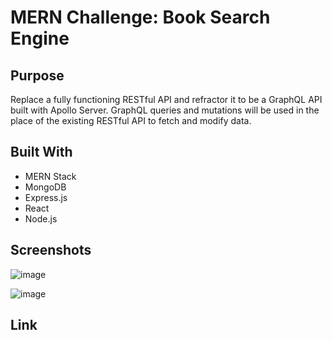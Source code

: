 # MERN Challenge: Book Search Engine

## Purpose

Replace a fully functioning RESTful API and refractor it to be a GraphQL API built with Apollo Server.  GraphQL queries and mutations will be used in the place of the existing RESTful API to fetch and modify data. 

## Built With

* MERN Stack
* MongoDB
* Express.js
* React
* Node.js

## Screenshots

![image](https://user-images.githubusercontent.com/65319429/96196778-e83d6680-0f15-11eb-81e6-60bb27891585.png)

![image](https://user-images.githubusercontent.com/65319429/96196707-b0362380-0f15-11eb-8321-e58cf3f8ec9e.png)

## Link

